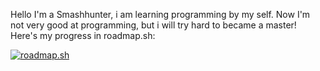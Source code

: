Hello I'm a Smashhunter, i am learning programming by my self.
Now I'm not very good at programming, but i will try hard to became a master!
Here's my progress in roadmap.sh:



<a href="https://roadmap.sh"><img src="https://api.roadmap.sh/v1-badge/wide/64b0d11d5f038d81eeb18960?variant=dark" alt="roadmap.sh"/></a>
